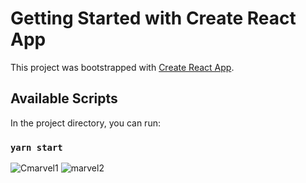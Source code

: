# Getting Started with Create React App

This project was bootstrapped with [Create React App](https://github.com/facebook/create-react-app).

## Available Scripts

In the project directory, you can run:

### `yarn start`


![Cmarvel1](https://user-images.githubusercontent.com/62615069/103718151-ef1fc680-4fa4-11eb-8f18-475cbb475d0f.png)
![marvel2](https://user-images.githubusercontent.com/62615069/103718292-327a3500-4fa5-11eb-918d-cbbf670e9f7d.png)

